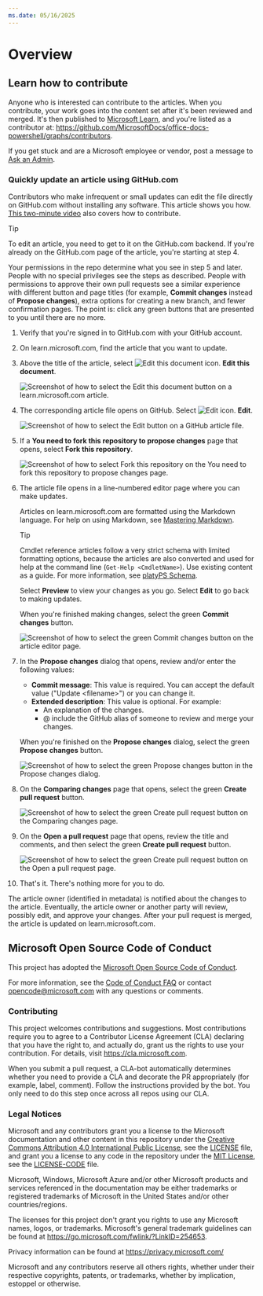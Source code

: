 ```yaml
---
ms.date: 05/16/2025
---
```


# Overview

## Learn how to contribute

Anyone who is interested can contribute to the articles. When you contribute, your work goes into the content set after it's been reviewed and merged. It's then published to [Microsoft Learn](https://learn.microsoft.com/), and you're listed as a contributor at: <https://github.com/MicrosoftDocs/office-docs-powershell/graphs/contributors>.

If you get stuck and are a Microsoft employee or vendor, post a message to [Ask an Admin](https://aka.ms/askanadmin).

### Quickly update an article using GitHub.com

Contributors who make infrequent or small updates can edit the file directly on GitHub.com without installing any software. This article shows you how. [This two-minute video](https://learn-video.azurefd.net/vod/player?id=b5167c5a-9c69-499b-99ac-e5467882bc92) also covers how to contribute.

> [!TIP]
> To edit an article, you need to get to it on the GitHub.com backend. If you're already on the GitHub.com page of the article, you're starting at step 4.
>
> Your permissions in the repo determine what you see in step 5 and later. People with no special privileges see the steps as described. People with permissions to approve their own pull requests see a similar experience with different button and page titles (for example, **Commit changes** instead of **Propose changes**), extra options for creating a new branch, and fewer confirmation pages. The point is: click any green buttons that are presented to you until there are no more.

1. Verify that you're signed in to GitHub.com with your GitHub account.
2. On learn.microsoft.com, find the article that you want to update.
3. Above the title of the article, select ![Edit this document icon.](images/m365-cc-sc-edit-icon.png) **Edit this document**.

   ![Screenshot of how to select the Edit this document button on a learn.microsoft.com article.](images/quick-update-edit-button-on-learn-page.png)

4. The corresponding article file opens on GitHub. Select ![Edit icon.](images/quick-update-github-edit-icon.png) **Edit**.

   ![Screenshot of how to select the Edit button on a GitHub article file.](images/quick-update-edit-button-on-github-page.png)

5. If a **You need to fork this repository to propose changes** page that opens, select **Fork this repository**.

   ![Screenshot of how to select Fork this repository on the You need to fork this repository to propose changes page.](images/quick-update-fork-this-repository-page.png)

6. The article file opens in a line-numbered editor page where you can make updates.

   Articles on learn.microsoft.com are formatted using the Markdown language. For help on using Markdown, see [Mastering Markdown](https://guides.github.com/features/mastering-markdown/).

   > [!TIP]
   > Cmdlet reference articles follow a very strict schema with limited formatting options, because the articles are also converted and used for help at the command line (`Get-Help <CmdletName>`). Use existing content as a guide. For more information, see [platyPS Schema](https://github.com/PowerShell/platyPS/blob/master/docs/developer/platyPS/platyPS.schema.md).

   Select **Preview** to view your changes as you go. Select **Edit** to go back to making updates.

   When you're finished making changes, select the green **Commit changes** button.

   ![Screenshot of how to select the green Commit changes button on the article editor page.](images/quick-update-editor-page.png)

7. In the **Propose changes** dialog that opens, review and/or enter the following values:
   - **Commit message**: This value is required. You can accept the default value ("Update \<filename\>") or you can change it.
   - **Extended description**: This value is optional. For example:
     - An explanation of the changes.
     - @ include the GitHub alias of someone to review and merge your changes.

   When you're finished on the **Propose changes** dialog, select the green **Propose changes** button.

   ![Screenshot of how to select the green Propose changes button in the Propose changes dialog.](images/quick-update-propose-changes-dialog.png)

8. On the **Comparing changes** page that opens, select the green **Create pull request** button.

   ![Screenshot of how to select the green Create pull request button on the Comparing changes page.](images/quick-update-comparing-changes-page.png)

9. On the **Open a pull request** page that opens, review the title and comments, and then select the green **Create pull request** button.

   ![Screenshot of how to select the green Create pull request button on the Open a pull request page.](images/quick-update-open-a-pull-request-page.png)

10. That's it. There's nothing more for you to do.

   The article owner (identified in metadata) is notified about the changes to the article. Eventually, the article owner or another party will review, possibly edit, and approve your changes. After your pull request is merged, the article is updated on learn.microsoft.com.

## Microsoft Open Source Code of Conduct

This project has adopted the [Microsoft Open Source Code of Conduct](https://opensource.microsoft.com/codeofconduct/).

For more information, see the [Code of Conduct FAQ](https://opensource.microsoft.com/codeofconduct/faq/) or contact [opencode@microsoft.com](mailto:opencode@microsoft.com) with any questions or comments.

### Contributing

This project welcomes contributions and suggestions.  Most contributions require you to agree to a Contributor License Agreement (CLA) declaring that you have the right to, and actually do, grant us the rights to use your contribution. For details, visit <https://cla.microsoft.com>.

When you submit a pull request, a CLA-bot automatically determines whether you need to provide a CLA and decorate the PR appropriately (for example, label, comment). Follow the instructions provided by the bot. You only need to do this step once across all repos using our CLA.

### Legal Notices

Microsoft and any contributors grant you a license to the Microsoft documentation and other content in this repository under the [Creative Commons Attribution 4.0 International Public License](https://creativecommons.org/licenses/by/4.0/legalcode), see the [LICENSE](LICENSE) file, and grant you a license to any code in the repository under the [MIT License](https://opensource.org/licenses/MIT), see the [LICENSE-CODE](LICENSE-CODE) file.

Microsoft, Windows, Microsoft Azure and/or other Microsoft products and services referenced in the documentation may be either trademarks or registered trademarks of Microsoft in the United States and/or other countries/regions.

The licenses for this project don't grant you rights to use any Microsoft names, logos, or trademarks. Microsoft's general trademark guidelines can be found at <https://go.microsoft.com/fwlink/?LinkID=254653>.

Privacy information can be found at <https://privacy.microsoft.com/>

Microsoft and any contributors reserve all others rights, whether under their respective copyrights, patents, or trademarks, whether by implication, estoppel or otherwise.
